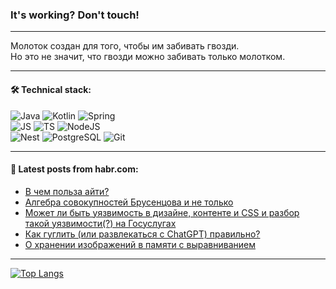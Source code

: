 ### It's working? Don't touch!

---
Молоток создан для того, чтобы им забивать гвозди. <br>
Но это не значит, что гвозди можно забивать только молотком.

---

#### 🛠️ Technical stack:

![Java](https://img.shields.io/badge/Java-informational?logo=Oracle&style=flat&logoColor=white&color=FF4500)
![Kotlin](https://img.shields.io/badge/Kotlin-informational?logo=Kotlin&style=flat&logoColor=white&color=774D97)
![Spring](https://img.shields.io/badge/SpringBoot-informational?logo=SpringBoot&style=flat&logoColor=white&color=6DB33F) <br>
![JS](https://img.shields.io/badge/JS-informational?logo=javaScript&style=flat&logoColor=black&color=F7Df1E)
![TS](https://img.shields.io/badge/TypeScript-informational?logo=typeScript&style=flat&logoColor=black&color=0667A8)
![NodeJS](https://img.shields.io/badge/NodeJS-informational?logo=node.js&style=flat&logoColor=white&color=70A760) <br>
![Nest](https://img.shields.io/badge/NestJS-informational?logo=NestJS&style=flat&logoColor=white&color=E0234E)
![PostgreSQL](https://img.shields.io/badge/PostgreSQL-informational?logo=PostgreSQL&style=flat&logoColor=white&color=DAA520)
![Git](https://img.shields.io/badge/Git-informational?logo=git&style=flat&logoColor=white&color=778899)

___

#### 💬 Latest posts from habr.com:

<!-- BLOG-POST-LIST:START -->
- [В чем польза айти?](https://habr.com/ru/articles/774204/?utm_source=habrahabr&utm_medium=rss&utm_campaign=774204)
- [Алгебра совокупностей Брусенцова и не только](https://habr.com/ru/articles/774198/?utm_source=habrahabr&utm_medium=rss&utm_campaign=774198)
- [Может ли быть уязвимость в дизайне, контенте и CSS и разбор такой уязвимости&lpar;?&rpar; на Госуслугах](https://habr.com/ru/articles/774162/?utm_source=habrahabr&utm_medium=rss&utm_campaign=774162)
- [Как гуглить &lpar;или развлекаться с ChatGPT&rpar; правильно?](https://habr.com/ru/articles/774168/?utm_source=habrahabr&utm_medium=rss&utm_campaign=774168)
- [О хранении изображений в памяти с выравниванием](https://habr.com/ru/articles/773948/?utm_source=habrahabr&utm_medium=rss&utm_campaign=773948)
<!-- BLOG-POST-LIST:END -->

---
[![Top Langs](https://github-readme-stats-git-master-advtsetting-gmailcom.vercel.app/api/top-langs/?username=zloylis&langs_count=10&hide_title=false&title_color=e6edf3&size_weight=0.5&count_weight=0.5&layout=compact&hide_border=true&theme=dracula)](https://github.com/zloylis)

<!-- ![GitHub stats](https://github-readme-stats-git-master-advtsetting-gmailcom.vercel.app/api?username=zloylis&show_icons=true&hide_border=true&theme=dracula&hide_title=true&include_all_commits=true&count_private=true&hide=contribs&hide_rank=true) -->
